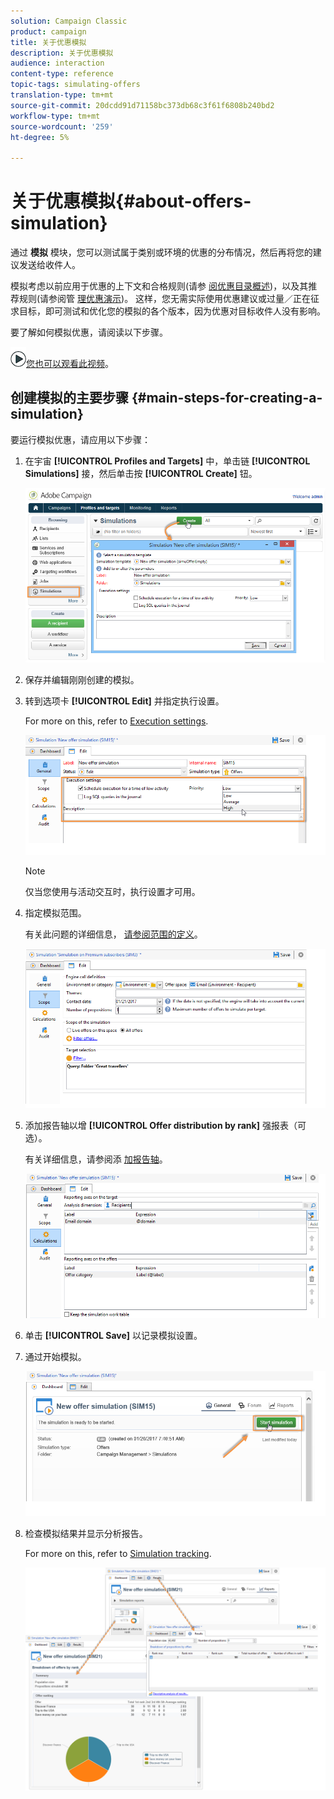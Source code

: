 ```yaml
---
solution: Campaign Classic
product: campaign
title: 关于优惠模拟
description: 关于优惠模拟
audience: interaction
content-type: reference
topic-tags: simulating-offers
translation-type: tm+mt
source-git-commit: 20dcdd91d71158bc373db68c3f61f6808b240bd2
workflow-type: tm+mt
source-wordcount: '259'
ht-degree: 5%

---
```



# 关于优惠模拟{#about-offers-simulation}

通过 **模拟** 模块，您可以测试属于类别或环境的优惠的分布情况，然后再将您的建议发送给收件人。

模拟考虑以前应用于优惠的上下文和合格规则(请参 [阅优惠目录概述](../../interaction/using/offer-catalog-overview.md))，以及其推荐规则(请参阅管 [理优惠演示](../../interaction/using/managing-offer-presentation.md))。 这样，您无需实际使用优惠建议或过量／正在征求目标，即可测试和优化您的模拟的各个版本，因为优惠对目标收件人没有影响。

要了解如何模拟优惠，请阅读以下步骤。

![](assets/do-not-localize/how-to-video.png)[您也可以观看此视频](https://helpx.adobe.com/campaign/classic/how-to/simulate-offer-in-acv6.html?playlist=/ccx/v1/collection/product/campaign/classic/segment/digital-marketers/explevel/intermediate/applaunch/introduction/collection.ccx.js&amp;ref=helpx.adobe.com)。

## 创建模拟的主要步骤 {#main-steps-for-creating-a-simulation}

要运行模拟优惠，请应用以下步骤：

1. 在宇宙 **[!UICONTROL Profiles and Targets]** 中，单击链 **[!UICONTROL Simulations]** 接，然后单击按 **[!UICONTROL Create]** 钮。

   ![](assets/offer_simulation_001.png)

1. 保存并编辑刚刚创建的模拟。
1. 转到选项卡 **[!UICONTROL Edit]** 并指定执行设置。

   For more on this, refer to [Execution settings](../../interaction/using/execution-settings.md).

   ![](assets/offer_simulation_003.png)

   >[!NOTE]
   >
   >仅当您使用与活动交互时，执行设置才可用。

1. 指定模拟范围。

   有关此问题的详细信息， [请参阅范围的定义](../../interaction/using/simulation-scope.md#definition-of-the-scope)。

   ![](assets/offer_simulation_004.png)

1. 添加报告轴以增 **[!UICONTROL Offer distribution by rank]** 强报表（可选）。

   有关详细信息，请参阅添 [加报告轴](../../interaction/using/simulation-scope.md#adding-reporting-axes)。

   ![](assets/offer_simulation_005.png)

1. 单击 **[!UICONTROL Save]** 以记录模拟设置。
1. 通过开始模拟。

   ![](assets/offer_simulation_006.png)

1. 检查模拟结果并显示分析报告。

   For more on this, refer to [Simulation tracking](../../interaction/using/simulation-tracking.md).

   ![](assets/offer_simulation_007.png)
